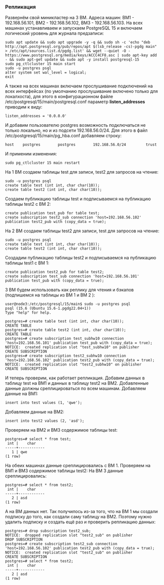 ### Репликация ###
Развернём свой миникластер на 3 ВМ.
Адреса машин: ВМ1 - 192.168.56.101, ВМ2 - 192.168.56.102, ВМ3 - 192.168.56.103.
На всех машинах устанавливаем и запускаем PostgreSQL 15 и включаем логический уровень для журнала предзаписи:
```
sudo apt update && sudo apt upgrade -y -q && sudo sh -c 'echo "deb http://apt.postgresql.org/pub/repos/apt $(lsb_release -cs)-pgdg main" > /etc/apt/sources.list.d/pgdg.list' && wget --quiet -O - https://www.postgresql.org/media/keys/ACCC4CF8.asc | sudo apt-key add - && sudo apt-get update && sudo apt -y install postgresql-15
sudo pg_ctlcluster 15 main start
sudo -u postgres psql
alter system set wal_level = logical;
exit
```
А также на всех машинах включаем прослушивание подключений на всех интерфейсах (по умолчанию прослушивание включено только для локалхоста), для этого в конфигурационном файле /etc/postgresql/15/main/postgresql.conf параметр __listen_addresses__ приводим к виду:
```
listen_addresses = '0.0.0.0'
```
И добавим пользователю postgres возможность подключаться не только локально, но и из подсети 192.168.56.0/24. Для этого в файл /etc/postgresql/15/main/pg_hba.conf добавляем строку:
```
host    postgres        postgres        192.168.56.0/24         trust
```
И применим изменения:
```
sudo pg_ctlcluster 15 main restart
```
На 1 ВМ создаем таблицы test для записи, test2 для запросов на чтение:
```
sudo -u postgres psql
create table test (int int, char char(10));
create table test2 (int int, char char(10));
```
Создаем публикацию таблицы test и подписываемся на публикацию таблицы test2 с ВМ 2:
```
create publication test_pub for table test;
create subscription test2_sub connection 'host=192.168.56.102' publication test2_pub with (copy_data = true);
```
На 2 ВМ создаем таблицы test2 для записи, test для запросов на чтение:
```
sudo -u postgres psql
create table test (int int, char char(10));
create table test2 (int int, char char(10));
```
Создадим публикацию таблицы test2 и подписываемся на публикацию таблицы test1 с ВМ 1:
```
create publication test2_pub for table test2;
create subscription test_sub connection 'host=192.168.56.101' publication test_pub with (copy_data = true);
```
3 ВМ будем использовать как реплику для чтения и бэкапов (подпишемся на таблицы из ВМ 1 и ВМ 2 ):
```
user@node3:/etc/postgresql/15/main$ sudo -u postgres psql
psql (15.6 (Ubuntu 15.6-1.pgdg22.04+1))
Type "help" for help.

postgres=# create table test (int int, char char(10));
CREATE TABLE
postgres=# create table test2 (int int, char char(10));
CREATE TABLE
postgres=# create subscription test_subhw10 connection 'host=192.168.56.101' publication test_pub with (copy_data = true);
NOTICE:  created replication slot "test_subhw10" on publisher
CREATE SUBSCRIPTION
postgres=# create subscription test2_subhw10 connection 'host=192.168.56.102' publication test2_pub with (copy_data = true);
NOTICE:  created replication slot "test2_subhw10" on publisher
CREATE SUBSCRIPTION
```
И теперь проверим, как работает репликация. Добавим данных в таблицу test на ВМ1 и данных в таблицу test2 на ВМ2. Добавленные данные должны среплицироваться по всем машинам.
Добавляем данные на ВМ1:
```
insert into test values (1, 'qwe');
```
Добавляем данные на ВМ2:
```
insert into test2 values (2, 'asd');
```
Проверяем на ВМ2 и ВМ3 содержимое таблицы test:
```
postgres=# select * from test;
 int |    char    
-----+------------
   1 | qwe       
(1 row)
```
На обеих машинах данные среплицировались с ВМ 1.
Проверяем на ВМ1 и ВМ3 содержимое таблицы test2:
На ВМ 3 данные среплицировались:
```
postgres=# select * from test2;
 int |    char    
-----+------------
   2 | asd       
(1 row)
```
А на ВМ данных нет. Так получилось из-за того, что на ВМ 1 мы создали подписку до того, как создали саму таблицу на ВМ2. Поэтому нужно удалить подписку и создать ещё раз и проверить репликацию данных:
```
postgres=# drop subscription test2_sub;
NOTICE:  dropped replication slot "test2_sub" on publisher
DROP SUBSCRIPTION
postgres=# create subscription test2_sub connection 'host=192.168.56.102' publication test2_pub with (copy_data = true);
NOTICE:  created replication slot "test2_sub" on publisher
CREATE SUBSCRIPTION
postgres=# select * from test2;
 int |    char    
-----+------------
   2 | asd       
(1 row)
```




